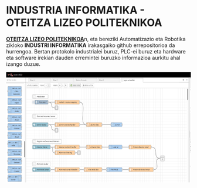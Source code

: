 # INDUSTRIA INFORMATIKA - OTEITZA LIZEO POLITEKNIKOA

[**OTEITZA LIZEO POLITEKNIKOA**](https://www2.oteitzalp.org)n, eta bereziki Automatizazio eta Robotika zikloko **INDUSTRI INFORMATIKA** irakasgaiko github errepositorioa da hurrengoa. Bertan protokolo industrialei buruz, PLC-ei buruz eta hardware eta software irekian dauden erremintei buruzko informazioa aurkitu ahal izango duzue.


<p align="center">
  <img src="/Irudiak/OPCUAhandler.png" width="624" height="300">
</p>



